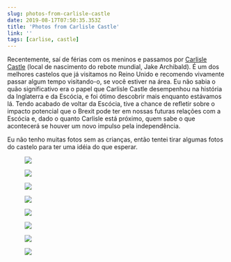 ```yaml
---
slug: photos-from-carlisle-castle
date: 2019-08-17T07:50:35.353Z
title: 'Photos from Carlisle Castle'
link: ''
tags: [carlise, castle]
---
```


Recentemente, saí de férias com os meninos e passamos por [Carlisle Castle](>https://en.wikipedia.org/wiki/Carlisle_Castle) (local de nascimento do rebote mundial, Jake Archibald). É um dos melhores castelos que já visitamos no Reino Unido e recomendo vivamente passar algum tempo visitando-o, se você estiver na área. Eu não sabia o quão significativo era o papel que Carlisle Castle desempenhou na história da Inglaterra e da Escócia, e foi ótimo descobrir mais enquanto estávamos lá. Tendo acabado de voltar da Escócia, tive a chance de refletir sobre o impacto potencial que o Brexit pode ter em nossas futuras relações com a Escócia e, dado o quanto Carlisle está próximo, quem sabe o que acontecerá se houver um novo impulso pela independência.

Eu não tenho muitas fotos sem as crianças, então tentei tirar algumas fotos do castelo para ter uma idéia do que esperar.

<figure><img src="/images/2019-08-17-photos-from-carlisle-castle-0.jpeg"></figure>

<figure><img src="/images/2019-08-17-photos-from-carlisle-castle-1.jpeg"></figure>

<figure><img src="/images/2019-08-17-photos-from-carlisle-castle-2.jpeg"></figure>

<figure><img src="/images/2019-08-17-photos-from-carlisle-castle-3.jpeg"></figure>

<figure><img src="/images/2019-08-17-photos-from-carlisle-castle-4.jpeg"></figure>

<figure><img src="/images/2019-08-17-photos-from-carlisle-castle-5.jpeg"></figure>

<figure><img src="/images/2019-08-17-photos-from-carlisle-castle-6.jpeg"></figure>

<figure><img src="/images/2019-08-17-photos-from-carlisle-castle-7.jpeg"></figure>

